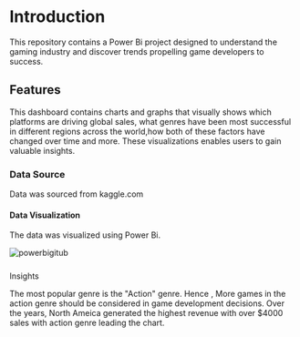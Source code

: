 # Introduction
This repository contains a Power Bi project designed to understand the gaming industry and discover trends propelling game developers to success.

## Features
This dashboard contains charts and graphs that visually shows which platforms are driving global sales, what genres have been most successful in different regions across the world,how both of these factors have changed over time and more. These visualizations enables users to gain valuable insights.

### Data Source
Data was sourced from kaggle.com

#### Data Visualization

The data was visualized using Power Bi.

![powerbigitub](https://github.com/Adesewafunmi/globalgamesdata/assets/138725475/1885c3d9-c119-4e78-99bd-474d584ddb9f)




##### 
Insights

The most popular genre is the "Action"  genre. Hence , More games in the action genre should be considered in game development decisions.
 Over the years, North Ameica  generated the highest revenue with over $4000 sales with action genre leading the chart.
 


